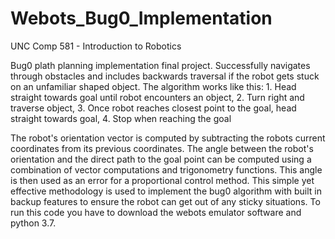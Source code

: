 # Webots_Bug0_Implementation

UNC Comp 581 - Introduction to Robotics

Bug0 plath planning implementation final project. Successfully navigates through obstacles and includes backwards traversal if the robot gets stuck on an unfamiliar shaped object. The algorithm works like this: 1. Head straight towards goal until robot encounters an object, 2. Turn right and traverse object, 3. Once robot reaches closest point to the goal, head straight towards goal, 4. Stop when reaching the goal

The robot's orientation vector is computed by subtracting the robots current coordinates from its previous coordinates. The angle between the robot's orientation and the direct path to the goal point can be computed using a combination of vector computations and trigonometry functions. This angle is then used as an error for a proportional control method. This simple yet effective methodology is used to implement the bug0 algorithm with built in backup features to ensure the robot can get out of any sticky situations. To run this code you have to download the webots emulator software and python 3.7. 
